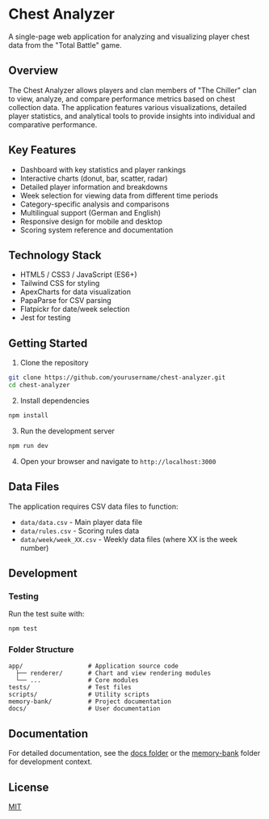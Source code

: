 # Chest Analyzer

A single-page web application for analyzing and visualizing player chest data from the "Total Battle" game.

## Overview

The Chest Analyzer allows players and clan members of "The Chiller" clan to view, analyze, and compare performance metrics based on chest collection data. The application features various visualizations, detailed player statistics, and analytical tools to provide insights into individual and comparative performance.

## Key Features

- Dashboard with key statistics and player rankings
- Interactive charts (donut, bar, scatter, radar)
- Detailed player information and breakdowns
- Week selection for viewing data from different time periods
- Category-specific analysis and comparisons
- Multilingual support (German and English)
- Responsive design for mobile and desktop
- Scoring system reference and documentation

## Technology Stack

- HTML5 / CSS3 / JavaScript (ES6+)
- Tailwind CSS for styling
- ApexCharts for data visualization
- PapaParse for CSV parsing
- Flatpickr for date/week selection
- Jest for testing

## Getting Started

1. Clone the repository
```bash
git clone https://github.com/yourusername/chest-analyzer.git
cd chest-analyzer
```

2. Install dependencies
```bash
npm install
```

3. Run the development server
```bash
npm run dev
```

4. Open your browser and navigate to `http://localhost:3000`

## Data Files

The application requires CSV data files to function:
- `data/data.csv` - Main player data file
- `data/rules.csv` - Scoring rules data
- `data/week/week_XX.csv` - Weekly data files (where XX is the week number)

## Development

### Testing
Run the test suite with:
```bash
npm test
```

### Folder Structure
```
app/                  # Application source code
  ├── renderer/       # Chart and view rendering modules
  └── ...             # Core modules
tests/                # Test files
scripts/              # Utility scripts
memory-bank/          # Project documentation
docs/                 # User documentation
```

## Documentation

For detailed documentation, see the [docs folder](./docs/Readme.md) or the [memory-bank](./memory-bank/) folder for development context.

## License

[MIT](LICENSE) 